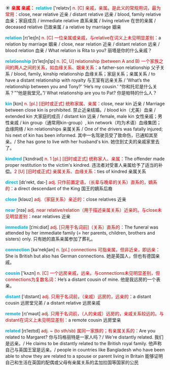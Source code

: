 ☀ <font color="red">**亲属 亲戚：**</font>
<font color="sky blue">**relative**</font> ['relətɪv] 
<font color="#c00000">n. [C] 亲戚，亲属。是此义的常规用词，最为常用：</font>close, near relative 近亲 / distant relative 远亲 / blood, family relative 血亲；家庭成员 / immediate relative 直系亲属 / living relative 在世的亲属 / deceased relative 已故亲属 / a relative by marriage 姻亲

<font color="sky blue">**relation**</font> [rɪ'leɪʃn] 
<font color="#c00000">n. [C] 一位亲属或亲戚，与relative在词义上未见明显差别：</font>a relation by marriage 姻亲 / close, near relation 近亲 / distant relation 远亲 / blood relation 血亲 / What relation is Rita to you? 丽塔是你的什么亲戚？

<font color="sky blue">**relationship**</font> [rɪ'leɪʃnʃɪp] 
<font color="#c00000">n. [C, U] relationship (between A and B) 一个家族之间的两人之间的关系，如血缘关系、姻亲关系：</font>a father-son relationship 父子关系 / blood, family, kinship relationship 血缘关系；家庭关系；亲属关系 / to have a distant relationship with royalty 与王室有远亲关系 / ‘What’s the relationship between you and Tony?’ ‘He’s my cousin.’ “你和托尼是什么关系？”“他是我堂兄。”/ What relationship are you to Pat? 你是帕特的什么人？
           
<font color="sky blue">**kin**</font> [kɪn]
<font color="#c00000">n. [pl.] [旧时或正式] 统称家属、亲属：</font>close, near kin 近亲 / Marriage between close kin is prohibited. 禁止近亲结婚。/ blood kin（尤美）血亲 / extended kin 大家庭的成员 / distant kin 远亲 / female, male kin 女性亲戚；男性亲戚 / kin group（通常用kin-group）, kin network（均为术语）血缘集团；血缘网络 / kin relationships 亲属关系 / One of the drivers was fatally injured; his next of kin has been informed. 其中一名驾驶员受了致命伤，已通知其至亲。/ She has gone to live with her husband's kin. 她住到丈夫的亲戚家里去了。           

<font color="sky blue">**kindred**</font> [ˈkɪndrəd]
<font color="#c00000">n. 1 [pl.] [旧时或正式] 统称家人、亲属：</font>The offender made proper restitution to the victim's kindred. 违法者对受害人亲属给予了适当的补偿。<font color="#c00000">2 [U] [旧时或正式] 亲属关系、血缘关系：</font>ties of kindred 亲属关系

<font color="sky blue">**direct**</font> [dɪ'rekt, daɪ-] 
<font color="#c00000">adj. 只作前置定语，（长辈与晚辈的关系）直系的，嫡系的：</font>a direct descendant of the King 国王的嫡系后裔

<font color="sky blue">**close**</font> [kləʊz] 
<font color="#c00000">adj.（家庭关系）亲近的：</font>close relatives 近亲

<font color="sky blue">**near**</font> [nɪə] 
<font color="#c00000">adj. near relative/relation（用于描述亲属关系）近亲的。与close未见明显差别：</font>near relatives 近亲
           
<font color="sky blue">**immediate**</font> [ɪˈmi:diət]
<font color="#c00000">adj. [只用于名词前]（关系）直系的：</font>The funeral was attended by her immediate family (= her parents, children, brothers and sisters) only. 只有她的直系亲属参加了葬礼。

<font color="sky blue">**connection**</font> [kə'nekʃən] 
<font color="#c00000">n. [pl.] connections 可指亲属，但非近亲，即远亲：</font>She is British but also has German connections. 她是英国人，但也有德国亲戚。

<font color="sky blue">**cousin**</font> ['kʌzn] 
<font color="#c00000">n. [C] 一个远房亲戚，远亲。与connections未见明显差别，但connections为复数名词：</font>He’s a distant cousin of mine. 他是我远房的一个表亲。

<font color="sky blue">**distant**</font> ['dɪstənt] 
<font color="#c00000">adj. 只用于名词前，（亲戚）远房的，远亲的：</font>a distant cousin 远房堂兄弟 / a distant relative 远房亲戚

<font color="sky blue">**remote**</font> [rɪ'məʊt] 
<font color="#c00000">adj. 只用于名词前，（人的亲戚）远房的，亲戚关系较远的。与distant在词义上未见明显差别：</font>a remote cousin 远房堂亲

<font color="sky blue">**related**</font> [rɪˈleɪtɪd]
<font color="#c00000">adj. ~ (to sth/sb) 属同一家族的；有亲属关系的：</font>Are you related to Margaret? 你与玛格丽特是一家人吗？/ We're distantly related. 我们是远亲。/ He claims to be distantly related to the British royal family. 他声称自己与英国王室是远亲。/ people in countries like Bangladesh who have been able to show they are related to a spouse or parent living in Britain 能够证明自己和生活在英国的配偶或父母有亲属关系的孟加拉国等国家的公民
